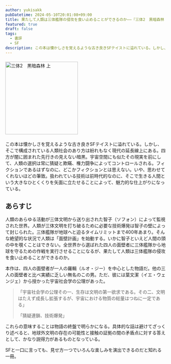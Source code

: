 ```yaml
---
author: yukisakk
pubDatetime: 2024-05-10T20:01:08+09:00
title: 果たして人類は三体艦隊の侵攻を食い止めることができるのか——『三体2　黒暗森林 上』
featured: true
draft: false
tags:
  - 書評
  - SF
description: この本は懐かしさを覚えるような古き良きSFテイストに溢れている。しかし、そこで構成されている人類社会のあり方は紛れもなく現代の延長線上にある。
---
```


<div style="margin: 20px 0">
<a href="https://www.amazon.co.jp/dp/4150124426/ref=nosim?tag=revbooks03-22" class="inline-block" style="margin: 0; padding: 0; border-width: 0;">     
<img src="https://images-na.ssl-images-amazon.com/images/P/4150124426.09.LZZZZZZZ.jpg" alt="三体2　黒暗森林 上" style="width: 228px; height: auto; border-radius: 0; margin: 0; padding: 0;"> 
</a>
</div>

この本は懐かしさを覚えるような古き良きSFテイストに溢れている。しかし、そこで構成されている人類社会のあり方は紛れもなく現代の延長線上にある。四方が闇に囲まれた先行きの見えない暗黒。宇宙空間にも似たその現実を前にして、人類の選択は常に猜疑と欺瞞、権力闘争によってコントロールされる。フィクションであるはずなのに、どこかフィクションとは思えない。いや、思わせてくれないほどの筆致。扱われている技術は前時代的なのに、そこで生きる人間という大きなひとくくりを矢面に立たせることによって、魅力的な仕上がりになっている。

## あらすじ

人類のあらゆる活動が三体文明から送り出された智子（ソフォン）によって監視された世界。人類が三体文明を打ち破るために必要な技術爆発は智子の壁によって封じられた。三体艦隊が地球へと迫るタイムリミットまで400年あまり。そんな絶望的な状況で人類は「面壁計画」を始動する。いかに智子といえど人間の頭の中を覗くことはできない。全世界から選ばれた四人の面壁者に三体艦隊から地球を守るための作戦を実行させることになるが、果たして人類は三体艦隊の侵攻を食い止めることができるのか。

本作は、四人の面壁者が一人の羅輯（ルオ・ジー）を中心とした物語だ。他の三人の面壁者と比べ実績に乏しい無名のこの男。ただ、彼には葉文潔（イエ・ウェンジェ）から授かった宇宙社会学の公理があった。

> 「宇宙社会学の公理その一、生存は文明の第一欲求である。その二、文明はたえず成長し拡張するが、宇宙における物質の総量はつねに一定である」
>
> 「猜疑連鎖、技術爆発」

これらの意味することは物語の終盤で明らかになる。具体的な話は避けてざっくり述べると、地球外文明の存在の可能性と接触の証拠の間の矛盾点に対する答えとして、かなり説得力があるものとなっている。

SFと一口に言っても、見せ方一つでいろんな楽しみを演出できるのだと知れる一冊。

